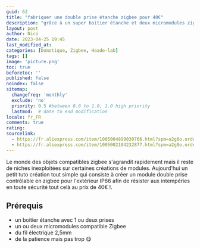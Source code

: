 ```yaml
---
guid: 62
title: "fabriquer une double prise étanche zigbee pour 40€"
description: "grâce à un super boitier étanche et deux micromodules zigbee KR2303 je vais vous montrer comment fabriquer une double prise ip66 pour l'extérieur et commandable dans ton assistant préféré"
layout: post
author: Nico
date: 2023-04-25 19:45
last_modified_at: 
categories: [Domotique, Zigbee, Haade-lab]
tags: []
image: 'picture.png'
toc: true
beforetoc: ''
published: false
noindex: false
sitemap:
  changefreq: 'monthly'
  exclude: 'no'
  priority: 0.5 #between 0.0 to 1.0, 1.0 high priority
  lastmod:  # date to end modification
locale: fr_FR
comments: true
rating:  
sourcelink:
  - https://fr.aliexpress.com/item/1005004899030766.html?spm=a2g0o.order_list.order_list_main.10.6bbd5e5bq0b6uN&gatewayAdapt=glo2fra
  - https://fr.aliexpress.com/item/1005002104232877.html?spm=a2g0o.order_list.order_list_main.5.6bbd5e5bq0b6uN&gatewayAdapt=glo2fra
---
```


Le monde des objets compatibles zigbee s'agrandit rapidement mais il reste de niches inexploitées sur certaines créations de modules. Aujourd'hui un petit tuto création tout simple qui consiste à créer un module double prise contrôlable en zigbee pour l'extérieur IP66 afin de résister aux intempéries en toute sécurité tout celà au prix de 40€ !.

## Prérequis
- un boitier étanche avec 1 ou deux prises
- un ou deux micromodules compatible Zigbee
- du fil électrique 2,5mm
- de la patience mais pas trop 😋

